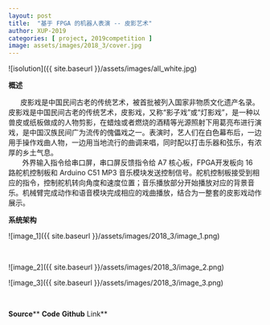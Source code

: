 ```yaml
---
layout: post
title:  "基于 FPGA 的机器人表演 -- 皮影艺术"
author: XUP-2019
categories: [ project, 2019competition ]
image: assets/images/2018_3/cover.jpg
---
```


![isolution]({{ site.baseurl }}/assets/images/all_white.jpg)

**概述**

&nbsp; &nbsp; &nbsp; 皮影戏是中国民间古老的传统艺术，被首批被列入国家非物质文化遗产名录。皮影戏是中国民间古老的传统艺术，皮影戏，又称&ldquo;影子戏&rdquo;或&ldquo;灯影戏&rdquo;，是一种以兽皮或纸板做成的人物剪影，在蜡烛或者燃烧的酒精等光源照射下用葛亮布进行演戏，是中国汉族民间广为流传的傀儡戏之一。表演时，艺人们在白色幕布后，一边用手操作戏曲人物，一边用当地流行的曲调来唱，同时配以打击乐器和弦乐，有浓厚的乡土气息。<br />
&nbsp;&nbsp;&nbsp;&nbsp;&nbsp;&nbsp;&nbsp;外界输入指令给串口屏，串口屏反馈指令给 A7 核心板，FPGA开发板向 16 路舵机控制板和 Arduino C51 MP3 音乐模块发送控制信号。舵机控制板接受到相应的指令，控制舵机转向角度和速度位置；音乐播放部分开始播放对应的背景音乐。机械臂完成动作和语音模块完成相应的戏曲播放，结合为一整套的皮影戏动作展示。


**系统架构**

![image_1]({{ site.baseurl }}/assets/images/2018_3/image_1.png)

&nbsp;

![image_2]({{ site.baseurl }}/assets/images/2018_3/image_2.png)

![image_3]({{ site.baseurl }}/assets/images/2018_3/image_3.png)

&nbsp;

**Source****&nbsp;****Code****&nbsp;****Github****&nbsp;Link**
